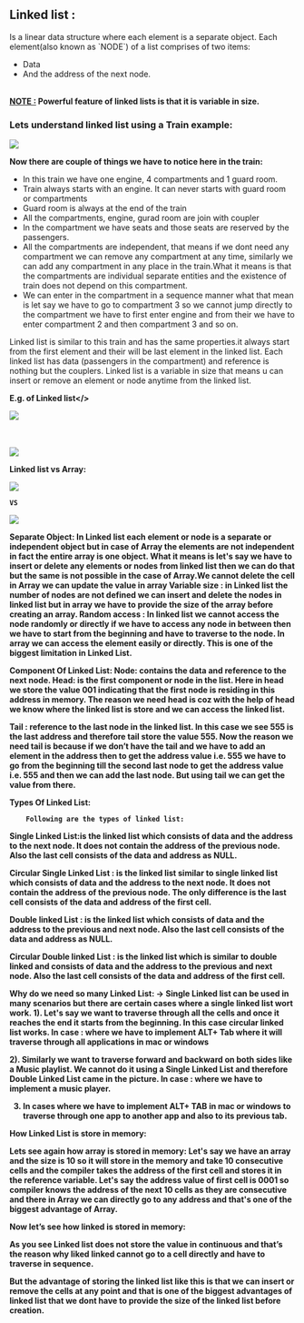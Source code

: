 <h2> Linked list :</h2> 
Is a linear data structure where each element is a separate object. Each element(also known as `NODE`) of a list comprises of 
two items:

- Data
- And the address of the next node.

<br>
<b><u>NOTE :</u> Powerful feature of linked lists is that it is variable in size.</b>

<br>
<h3>Lets understand linked list using a Train example:</h3>

![](https://lh5.googleusercontent.com/orR7CuWTwWs8kqibLbWkCZbJ3f3CdC-6cU2GB1A8XtyCoC8dT29_9CD0Cw8evik03z4uZRKKbYlrXtxGopmr2prSQ0_mMlZ2XT65wnGQ)



<b> Now there are couple of things we have to notice here in the train: </b>

- In this train we have one engine, 4 compartments and 1 guard room.
- Train always starts with an engine. It can never starts with guard room or compartments
- Guard room is always at the end of the train
- All the compartments, engine, gurad room are join with coupler
- In the compartment we have seats and those seats are reserved by the passengers.
- All the compartments are independent, that means if we dont need any compartment we can remove any compartment at any time, similarly we can add any compartment in any place in the train.What it means is that the compartments are individual separate entities and the existence of train does not depend on this compartment.
- We can enter in the compartment in a sequence manner what that mean is let say we have to go to compartment 3 so we cannot jump directly to the compartment we have to first enter engine and from their we have to enter compartment 2 and then compartment 3 and so on.


<p>Linked list is similar to this train and has the same properties.it always start from the first element and their will be last element in the linked list.
Each linked list has data (passengers in the compartment) and  reference is nothing but the couplers. 
Linked list is a variable in size that means u can insert or remove an element or node anytime from the linked list.</p>

<b>E.g. of Linked list</>

![](https://lh6.googleusercontent.com/V6p1VESavYhrGVhdzx0T0AZ4OLvdTeVRcdTMbDXowiZYZEGRanz8ClTnPBwFr7ujXrvCLDj3h-S59qpZZHAgoR3HELBG8-oF5M-4NiOK)

<br> <br>
![](https://lh3.googleusercontent.com/Lb3EUuJgyuFKOav2wSaazSzvh0sXwK-8GZ9JzbXbS802uwW_zdd_Gxv48tOs16I-Yr_DveRcbY_TZ473OOTtqswf0_wQwED8bojRhYJ9)

 















<b>Linked list vs Array:</b>

![](https://lh6.googleusercontent.com/V6p1VESavYhrGVhdzx0T0AZ4OLvdTeVRcdTMbDXowiZYZEGRanz8ClTnPBwFr7ujXrvCLDj3h-S59qpZZHAgoR3HELBG8-oF5M-4NiOK)

	VS

![](https://lh3.googleusercontent.com/uJNs1U0o0En9rBbG4JdEEp9cH7qM7ge7Yjnkq2mhQq0_D20uotVi7EIjwfQUh438olwiahtypwAkpj_EJe4_27ofQt9tHLkvZ-rVw6k)


<b>Separate Object: </b>In Linked list each element or node is a separate or independent object but in case of Array the elements are not independent in fact the entire array is one object. What it means is let's say we have to insert or delete any elements or nodes from linked list then we can do that but the same is not possible in the case of Array.We cannot delete the cell in Array we can update the value in array
Variable size : in  Linked list the number of nodes are not defined we can insert and delete the nodes in linked list but in array we have to provide the size of the array before creating an array.
Random access : In linked list we cannot access the node randomly or directly if we have to access any node in between then we have to start from the beginning and have to traverse to the node. In array we can access the element easily or directly. This is one of the biggest limitation in Linked List.


Component Of Linked List:
Node: contains the data and reference to the next node.
Head: is the first component or node in the list. Here in head we store the value 001 indicating that the first node is residing in this address in memory. 
The reason we need head is coz with the help of head  we know where the linked list is store and we can access the linked list.

Tail : reference to the last node in the linked list. In this case we see 555 is the last address and therefore tail store the value 555. 
Now the reason we need tail is because if we don’t have the tail and we have to add an element in the address then to get the address value i.e. 555 we have to go from the beginning till the second last node to get the address value i.e. 555 and then we can add the last node.
But using tail we can get the value from there.


Types Of Linked List:
		
		Following are the types of linked list:
Single Linked List:is the linked list which consists of data and the address to the next node. It does not contain the address of the previous node. Also the last cell consists of the  data and address as NULL.

		

Circular Single Linked List : is the linked list similar to single linked list which consists of data and the address to the next node. It does not contain the address of the previous node. The only difference is the last cell consists of the  data and address of the first cell.



Double linked List : is the linked list which consists of data and the address to the previous and next node. Also the last cell consists of the  data and address as NULL.


Circular Double linked List : is the linked list which is similar to double linked and consists of data and the address to the previous and next node. Also the last cell consists of the  data and address of the first cell.





Why do we need so many Linked List:
-> Single Linked list can be used in many scenarios but there are certain cases where a single linked list wort work.
1). Let's say we want to traverse through all the cells and once it reaches the end it starts from the beginning. In this case circular linked list works.
In case : where we have to implement ALT+ Tab where it will traverse through all applications in mac or windows

2). Similarly we want to traverse forward and backward on both sides like a Music playlist. We cannot do it using a Single Linked List and therefore Double Linked List came in the picture.
In case : where we have to implement a music player.

3) In cases where we have to implement ALT+ TAB in mac or windows to traverse through one app to another app and also to its previous tab.















How Linked List is store in memory:

Lets see again how array is stored in memory:
Let's say we have an array and the size is 10 so it will store in the memory and take 10 consecutive  cells and the compiler takes the address of the first cell and stores it in the reference variable. Let's say the address value of first cell is 0001 so compiler knows the address of the next 10 cells as they are consecutive and there in Array we can directly go to any address and that's one of the biggest advantage of Array. 




Now let’s see how linked is stored in memory:



As you see Linked list does not store the value in continuous and that’s the reason why liked linked cannot go to a cell directly and have to traverse in sequence. 

But the advantage of storing the linked list like this is that we can insert or remove the cells at any point and that is one of the biggest advantages of linked list that we dont have to provide the size of the linked list before creation.
